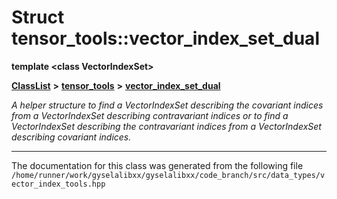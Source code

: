 

# Struct tensor\_tools::vector\_index\_set\_dual

**template &lt;class VectorIndexSet&gt;**



[**ClassList**](annotated.md) **>** [**tensor\_tools**](namespacetensor__tools.md) **>** [**vector\_index\_set\_dual**](structtensor__tools_1_1vector__index__set__dual.md)



_A helper structure to find a VectorIndexSet describing the covariant indices from a VectorIndexSet describing contravariant indices or to find a VectorIndexSet describing the contravariant indices from a VectorIndexSet describing covariant indices._ 



































































------------------------------
The documentation for this class was generated from the following file `/home/runner/work/gyselalibxx/gyselalibxx/code_branch/src/data_types/vector_index_tools.hpp`

